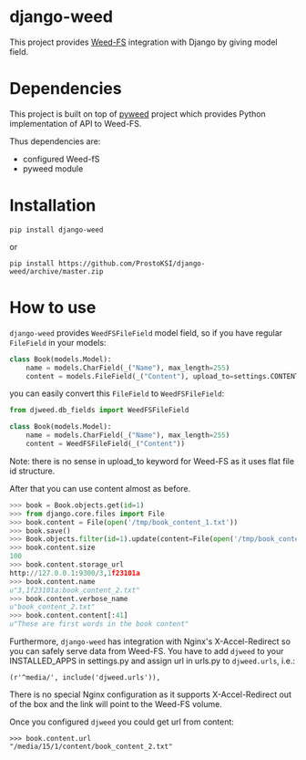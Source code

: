 django-weed
===========

This project provides [Weed-FS](https://code.google.com/p/weed-fs/) integration with Django by giving model field.

Dependencies
============

This project is built on top of [pyweed](https://github.com/utek/pyweed) project which provides Python implementation of API to Weed-FS.

Thus dependencies are:

* configured Weed-fS
* pyweed module


Installation
============

    pip install django-weed

or

    pip install https://github.com/ProstoKSI/django-weed/archive/master.zip

How to use
==========

`django-weed` provides `WeedFSFileField` model field, so if you have regular `FileField` in your models:

```python
class Book(models.Model):
    name = models.CharField(_("Name"), max_length=255)
    content = models.FileField(_("Content"), upload_to=settings.CONTENT_URL)
```

you can easily convert this `FileField` to `WeedFSFileField`:

```python
from djweed.db_fields import WeedFSFileField

class Book(models.Model):
    name = models.CharField(_("Name"), max_length=255)
    content = WeedFSFileField(_("Content"))
```

Note: there is no sense in upload_to keyword for Weed-FS as it uses flat file id structure.

After that you can use content almost as before.

```python
>>> book = Book.objects.get(id=1)
>>> from django.core.files import File
>>> book.content = File(open('/tmp/book_content_1.txt'))
>>> book.save()
>>> Book.objects.filter(id=1).update(content=File(open('/tmp/book_content_2.txt')))
>>> book.content.size
100
>>> book.content.storage_url
http://127.0.0.1:9300/3,1f23101a
>>> book.content.name
u"3,1f23101a:book_content_2.txt"
>>> book.content.verbose_name
u"book_content_2.txt"
>>> book.content.content[:41]
u"These are first words in the book content"
```

Furthermore, `django-weed` has integration with Nginx's X-Accel-Redirect so you can safely serve data from Weed-FS. You have to add `djweed` to your INSTALLED_APPS in settings.py and assign url in urls.py to `djweed.urls`, i.e.:

```
(r'^media/', include('djweed.urls')),
```

There is no special Nginx configuration as it supports X-Accel-Redirect out of the box and the link will point to the Weed-FS volume.

Once you configured `djweed` you could get url from content:

```
>>> book.content.url
"/media/15/1/content/book_content_2.txt"
```
